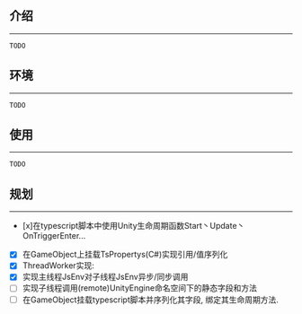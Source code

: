## 介绍
------------
```
TODO
```

## 环境
------------
```
TODO
```

## 使用
------------
```
TODO
```

## 规划
------------
- [x]在typescript脚本中使用Unity生命周期函数Start丶Update丶OnTriggerEnter...
- [x] 在GameObject上挂载TsPropertys(C#)实现引用/值序列化
- [x] ThreadWorker实现:
 - [x] 实现主线程JsEnv对子线程JsEnv异步/同步调用
 - [ ] 实现子线程调用(remote)UnityEngine命名空间下的静态字段和方法
- [ ] 在GameObject挂载typescript脚本并序列化其字段, 绑定其生命周期方法.
